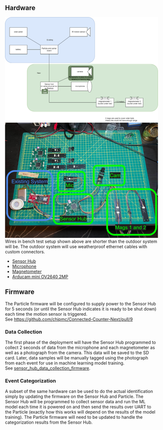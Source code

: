 ## Hardware

![img](./assets/counter_logical_diagram.drawio.png)  
![img](./assets/hardware.png)  
Wires in bench test setup shown above are shorter than the outdoor system will be. The outdoor system will use weatherproof ethernet cables with custom connectors.

* [Sensor Hub](https://365.altium.com/files/BC2960F7-2C5C-4D8B-A55F-29FE89FE0900)
* [Microphone](https://365.altium.com/files/D665B4D2-95BA-4854-9D05-94442396BC4B)
* [Magnetometer](https://365.altium.com/files/593CDE44-55BD-4C96-BCC8-DDE9FC3A4117)
* [Arducam mini OV2640 2MP](https://www.amazon.com/dp/B012UXNDOY?psc=1&ref=ppx_yo2ov_dt_b_product_details)

## Firmware

The Particle firmware will be configured to supply power to the Sensor Hub for 5 seconds (or until the Sensor Hub indicates it is ready to be shut down) each time the motion sensor is triggered.  
See https://github.com/chipmc/Connected-Counter-Next/pull/9

### Data Collection

The first phase of the deployment will have the Sensor Hub programmed to collect 2 seconds of data from the microphone and each magnetometer as well as a photograph from the camera. This data will be saved to the SD card. Later, data samples will be manually tagged using the photograph from each event for use in machine learning model training.  
See [sensor_hub_data_collection_firmware](/sensor_hub/firmware/sensor_hub_data_collection_firmware/).

### Event Categorization

A subset of the same hardware can be used to do the actual identification simply by updating the firmware on the Sensor Hub and Particle. The Sensor Hub will be programmed to collect sensor data and run the ML model each time it is powered on and then send the results over UART to the Particle (exactly how this works will depend on the results of the model training). The Particle firmware will need to be updated to handle the categorization results from the Sensor Hub.
